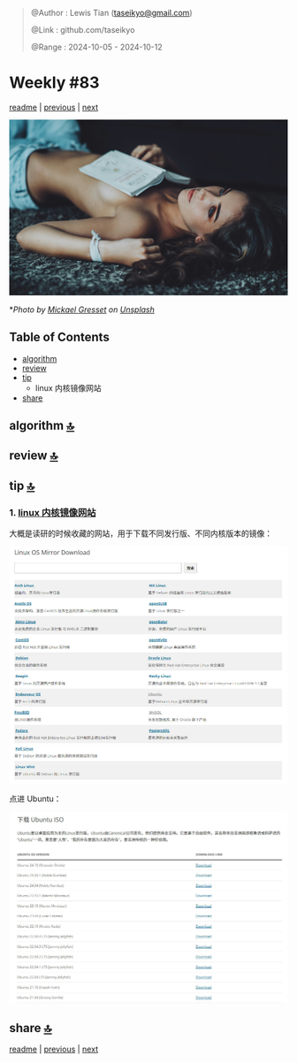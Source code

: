 > @Author  : Lewis Tian (taseikyo@gmail.com)
>
> @Link    : github.com/taseikyo
>
> @Range   : 2024-10-05 - 2024-10-12

# Weekly #83

[readme](../README.md) | [previous](202410W1.md) | [next](202410W3.md)

![](../images/2024/10/mickael-gresset-rg29IYzdPlo-unsplash.jpg "Weekly #83")

\**Photo by [Mickael Gresset](https://unsplash.com/@mickael?utm_content=creditCopyText&utm_medium=referral&utm_source=unsplash) on [Unsplash](https://unsplash.com/photos/topless-woman-lying-on-ground-while-holding-white-book-rg29IYzdPlo)*

## Table of Contents

- [algorithm](#algorithm-)
- [review](#review-)
- [tip](#tip-)
	- linux 内核镜像网站
- [share](#share-)

## algorithm [🔝](#weekly-83)

## review [🔝](#weekly-83)

## tip [🔝](#weekly-83)

### 1. [linux 内核镜像网站](https://renwole.com/)

大概是读研的时候收藏的网站，用于下载不同发行版、不同内核版本的镜像：

![](../images/2024/10/renwole-home.jpg)

点进 Ubuntu：

![](../images/2024/10/renwole-home-ubuntu.jpg)

## share [🔝](#weekly-83)

[readme](../README.md) | [previous](202410W1.md) | [next](202410W3.md)
